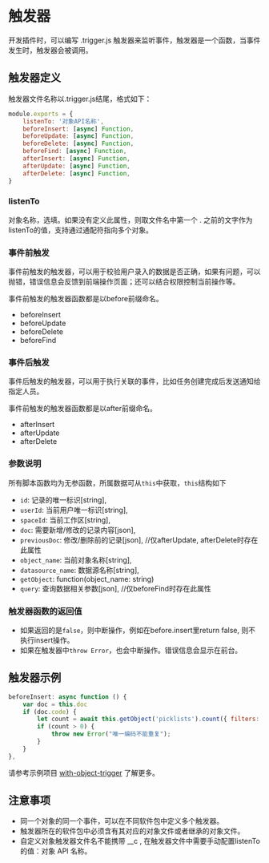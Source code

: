 触发器
===

开发插件时，可以编写 .trigger.js 触发器来监听事件，触发器是一个函数，当事件发生时，触发器会被调用。
## 触发器定义

触发器文件名称以.trigger.js结尾，格式如下：

```js
module.exports = {
    listenTo: '对象API名称',
    beforeInsert: [async] Function,
    beforeUpdate: [async] Function,
    beforeDelete: [async] Function,
    beforeFind: [async] Function,
    afterInsert: [async] Function,
    afterUpdate: [async] Function,
    afterDelete: [async] Function,
}
```

### listenTo

对象名称，选填。如果没有定义此属性，则取文件名中第一个 . 之前的文字作为listenTo的值，支持通过通配符指向多个对象。

### 事件前触发

事件前触发的触发器，可以用于校验用户录入的数据是否正确，如果有问题，可以抛错，错误信息会反馈到前端操作页面；还可以结合权限控制当前操作等。

事件前触发的触发器函数都是以before前缀命名。

* beforeInsert
* beforeUpdate
* beforeDelete
* beforeFind

### 事件后触发

事件后触发的触发器，可以用于执行关联的事件，比如任务创建完成后发送通知给指定人员。

事件前触发的触发器函数都是以after前缀命名。

* afterInsert
* afterUpdate
* afterDelete


### 参数说明

所有脚本函数均为无参函数，所属数据可从`this`中获取，`this`结构如下

* `id`: 记录的唯一标识\[string\],
* `userId`: 当前用户唯一标识\[string\],
* `spaceId`: 当前工作区\[string\],
* `doc`: 需要新增/修改的记录内容\[json\],
* `previousDoc`: 修改/删除前的记录\[json\], //仅afterUpdate, afterDelete时存在此属性
* `object_name`: 当前对象名称\[string\],
* `datasource_name`: 数据源名称\[string\],
* `getObject`: function(object_name: string)
* `query`: 查询数据相关参数\[json\], //仅beforeFind时存在此属性

### 触发器函数的返回值

- 如果返回的是`false`，则中断操作，例如在before.insert里return false, 则不执行insert操作。
- 如果在触发器中`throw Error`，也会中断操作。错误信息会显示在前台。

## 触发器示例

```javascript
beforeInsert: async function () {
    var doc = this.doc
    if (doc.code) {
        let count = await this.getObject('picklists').count({ filters: [['space', '=', doc.space], ['code', '=', doc.code]] })
        if (count > 0) {
            throw new Error("唯一编码不能重复");
        }
    }
},
```

请参考示例项目 [with-object-trigger](https://github.com/steedos/steedos-examples/tree/main/with-object-trigger) 了解更多。

## 注意事项

* 同一个对象的同一个事件，可以在不同软件包中定义多个触发器。
* 触发器所在的软件包中必须含有其对应的对象文件或者继承的对象文件。
* 自定义对象触发器文件名不能携带 __c , 在触发器文件中需要手动配置listenTo的值：对象 API 名称。